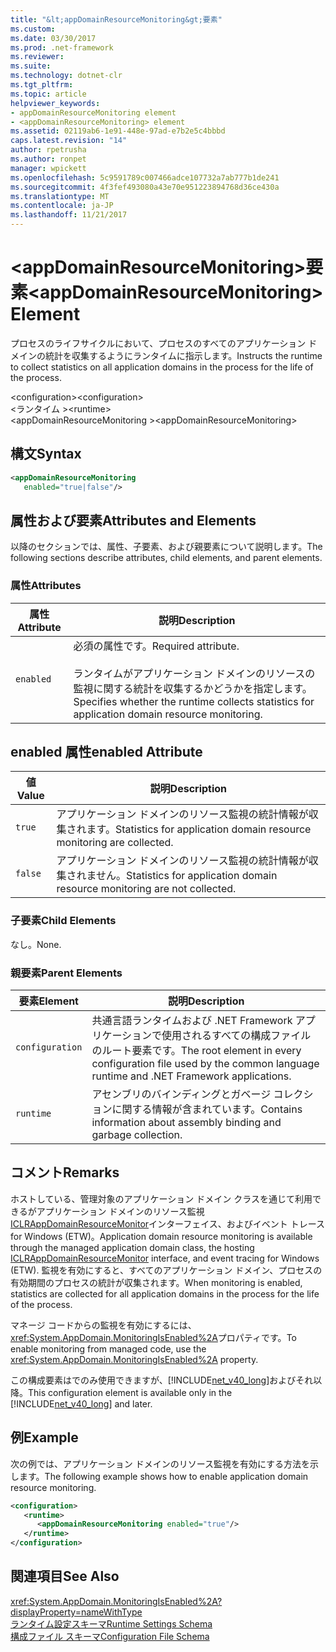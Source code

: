 ```yaml
---
title: "&lt;appDomainResourceMonitoring&gt;要素"
ms.custom: 
ms.date: 03/30/2017
ms.prod: .net-framework
ms.reviewer: 
ms.suite: 
ms.technology: dotnet-clr
ms.tgt_pltfrm: 
ms.topic: article
helpviewer_keywords:
- appDomainResourceMonitoring element
- <appDomainResourceMonitoring> element
ms.assetid: 02119ab6-1e91-448e-97ad-e7b2e5c4bbbd
caps.latest.revision: "14"
author: rpetrusha
ms.author: ronpet
manager: wpickett
ms.openlocfilehash: 5c9591789c007466adce107732a7ab777b1de241
ms.sourcegitcommit: 4f3fef493080a43e70e951223894768d36ce430a
ms.translationtype: MT
ms.contentlocale: ja-JP
ms.lasthandoff: 11/21/2017
---
```

# <a name="ltappdomainresourcemonitoringgt-element"></a><span data-ttu-id="a9b58-102">&lt;appDomainResourceMonitoring&gt;要素</span><span class="sxs-lookup"><span data-stu-id="a9b58-102">&lt;appDomainResourceMonitoring&gt; Element</span></span>
<span data-ttu-id="a9b58-103">プロセスのライフサイクルにおいて、プロセスのすべてのアプリケーション ドメインの統計を収集するようにランタイムに指示します。</span><span class="sxs-lookup"><span data-stu-id="a9b58-103">Instructs the runtime to collect statistics on all application domains in the process for the life of the process.</span></span>  
  
 <span data-ttu-id="a9b58-104">\<configuration></span><span class="sxs-lookup"><span data-stu-id="a9b58-104">\<configuration></span></span>  
<span data-ttu-id="a9b58-105">\<ランタイム ></span><span class="sxs-lookup"><span data-stu-id="a9b58-105">\<runtime></span></span>  
<span data-ttu-id="a9b58-106">\<appDomainResourceMonitoring ></span><span class="sxs-lookup"><span data-stu-id="a9b58-106">\<appDomainResourceMonitoring></span></span>  
  
## <a name="syntax"></a><span data-ttu-id="a9b58-107">構文</span><span class="sxs-lookup"><span data-stu-id="a9b58-107">Syntax</span></span>  
  
```xml  
<appDomainResourceMonitoring    
   enabled="true|false"/>  
```  
  
## <a name="attributes-and-elements"></a><span data-ttu-id="a9b58-108">属性および要素</span><span class="sxs-lookup"><span data-stu-id="a9b58-108">Attributes and Elements</span></span>  
 <span data-ttu-id="a9b58-109">以降のセクションでは、属性、子要素、および親要素について説明します。</span><span class="sxs-lookup"><span data-stu-id="a9b58-109">The following sections describe attributes, child elements, and parent elements.</span></span>  
  
### <a name="attributes"></a><span data-ttu-id="a9b58-110">属性</span><span class="sxs-lookup"><span data-stu-id="a9b58-110">Attributes</span></span>  
  
|<span data-ttu-id="a9b58-111">属性</span><span class="sxs-lookup"><span data-stu-id="a9b58-111">Attribute</span></span>|<span data-ttu-id="a9b58-112">説明</span><span class="sxs-lookup"><span data-stu-id="a9b58-112">Description</span></span>|  
|---------------|-----------------|  
|`enabled`|<span data-ttu-id="a9b58-113">必須の属性です。</span><span class="sxs-lookup"><span data-stu-id="a9b58-113">Required attribute.</span></span><br /><br /> <span data-ttu-id="a9b58-114">ランタイムがアプリケーション ドメインのリソースの監視に関する統計を収集するかどうかを指定します。</span><span class="sxs-lookup"><span data-stu-id="a9b58-114">Specifies whether the runtime collects statistics for application domain resource monitoring.</span></span>|  
  
## <a name="enabled-attribute"></a><span data-ttu-id="a9b58-115">enabled 属性</span><span class="sxs-lookup"><span data-stu-id="a9b58-115">enabled Attribute</span></span>  
  
|<span data-ttu-id="a9b58-116">値</span><span class="sxs-lookup"><span data-stu-id="a9b58-116">Value</span></span>|<span data-ttu-id="a9b58-117">説明</span><span class="sxs-lookup"><span data-stu-id="a9b58-117">Description</span></span>|  
|-----------|-----------------|  
|`true`|<span data-ttu-id="a9b58-118">アプリケーション ドメインのリソース監視の統計情報が収集されます。</span><span class="sxs-lookup"><span data-stu-id="a9b58-118">Statistics for application domain resource monitoring are collected.</span></span>|  
|`false`|<span data-ttu-id="a9b58-119">アプリケーション ドメインのリソース監視の統計情報が収集されません。</span><span class="sxs-lookup"><span data-stu-id="a9b58-119">Statistics for application domain resource monitoring are not collected.</span></span>|  
  
### <a name="child-elements"></a><span data-ttu-id="a9b58-120">子要素</span><span class="sxs-lookup"><span data-stu-id="a9b58-120">Child Elements</span></span>  
 <span data-ttu-id="a9b58-121">なし。</span><span class="sxs-lookup"><span data-stu-id="a9b58-121">None.</span></span>  
  
### <a name="parent-elements"></a><span data-ttu-id="a9b58-122">親要素</span><span class="sxs-lookup"><span data-stu-id="a9b58-122">Parent Elements</span></span>  
  
|<span data-ttu-id="a9b58-123">要素</span><span class="sxs-lookup"><span data-stu-id="a9b58-123">Element</span></span>|<span data-ttu-id="a9b58-124">説明</span><span class="sxs-lookup"><span data-stu-id="a9b58-124">Description</span></span>|  
|-------------|-----------------|  
|`configuration`|<span data-ttu-id="a9b58-125">共通言語ランタイムおよび .NET Framework アプリケーションで使用されるすべての構成ファイルのルート要素です。</span><span class="sxs-lookup"><span data-stu-id="a9b58-125">The root element in every configuration file used by the common language runtime and .NET Framework applications.</span></span>|  
|`runtime`|<span data-ttu-id="a9b58-126">アセンブリのバインディングとガベージ コレクションに関する情報が含まれています。</span><span class="sxs-lookup"><span data-stu-id="a9b58-126">Contains information about assembly binding and garbage collection.</span></span>|  
  
## <a name="remarks"></a><span data-ttu-id="a9b58-127">コメント</span><span class="sxs-lookup"><span data-stu-id="a9b58-127">Remarks</span></span>  
 <span data-ttu-id="a9b58-128">ホストしている、管理対象のアプリケーション ドメイン クラスを通じて利用できるがアプリケーション ドメインのリソース監視[ICLRAppDomainResourceMonitor](../../../../../docs/framework/unmanaged-api/hosting/iclrappdomainresourcemonitor-interface.md)インターフェイス、およびイベント トレース for Windows (ETW)。</span><span class="sxs-lookup"><span data-stu-id="a9b58-128">Application domain resource monitoring is available through the managed application domain class, the hosting [ICLRAppDomainResourceMonitor](../../../../../docs/framework/unmanaged-api/hosting/iclrappdomainresourcemonitor-interface.md) interface, and event tracing for Windows (ETW).</span></span> <span data-ttu-id="a9b58-129">監視を有効にすると、すべてのアプリケーション ドメイン、プロセスの有効期間のプロセスの統計が収集されます。</span><span class="sxs-lookup"><span data-stu-id="a9b58-129">When monitoring is enabled, statistics are collected for all application domains in the process for the life of the process.</span></span>  
  
 <span data-ttu-id="a9b58-130">マネージ コードからの監視を有効にするには、<xref:System.AppDomain.MonitoringIsEnabled%2A>プロパティです。</span><span class="sxs-lookup"><span data-stu-id="a9b58-130">To enable monitoring from managed code, use the <xref:System.AppDomain.MonitoringIsEnabled%2A> property.</span></span>  
  
 <span data-ttu-id="a9b58-131">この構成要素はでのみ使用できますが、[!INCLUDE[net_v40_long](../../../../../includes/net-v40-long-md.md)]およびそれ以降。</span><span class="sxs-lookup"><span data-stu-id="a9b58-131">This configuration element is available only in the [!INCLUDE[net_v40_long](../../../../../includes/net-v40-long-md.md)] and later.</span></span>  
  
## <a name="example"></a><span data-ttu-id="a9b58-132">例</span><span class="sxs-lookup"><span data-stu-id="a9b58-132">Example</span></span>  
 <span data-ttu-id="a9b58-133">次の例では、アプリケーション ドメインのリソース監視を有効にする方法を示します。</span><span class="sxs-lookup"><span data-stu-id="a9b58-133">The following example shows how to enable application domain resource monitoring.</span></span>  
  
```xml  
<configuration>  
   <runtime>  
      <appDomainResourceMonitoring enabled="true"/>  
   </runtime>  
</configuration>  
```  
  
## <a name="see-also"></a><span data-ttu-id="a9b58-134">関連項目</span><span class="sxs-lookup"><span data-stu-id="a9b58-134">See Also</span></span>  
 <xref:System.AppDomain.MonitoringIsEnabled%2A?displayProperty=nameWithType>  
 [<span data-ttu-id="a9b58-135">ランタイム設定スキーマ</span><span class="sxs-lookup"><span data-stu-id="a9b58-135">Runtime Settings Schema</span></span>](../../../../../docs/framework/configure-apps/file-schema/runtime/index.md)  
 [<span data-ttu-id="a9b58-136">構成ファイル スキーマ</span><span class="sxs-lookup"><span data-stu-id="a9b58-136">Configuration File Schema</span></span>](../../../../../docs/framework/configure-apps/file-schema/index.md)
